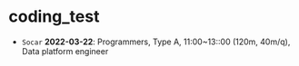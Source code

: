 # coding_test
- `Socar` **2022-03-22**: Programmers, Type A, 11:00~13::00 (120m, 40m/q), Data platform engineer